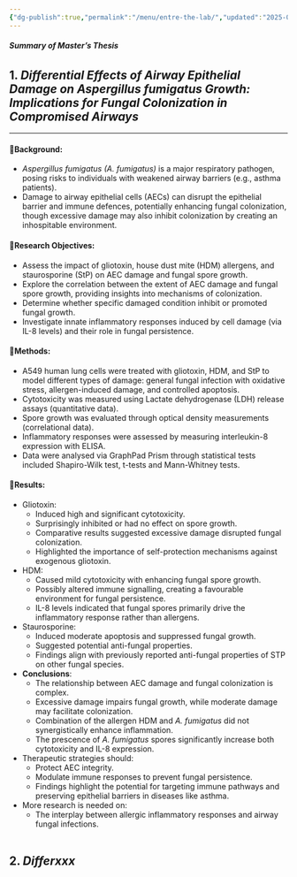 ```yaml
---
{"dg-publish":true,"permalink":"/menu/entre-the-lab/","updated":"2025-02-10T11:30:04.335+00:00"}
---
```


###### **Summary of Master’s Thesis**
## **1. _Differential Effects of Airway Epithelial Damage on Aspergillus fumigatus Growth: Implications for Fungal Colonization in Compromised Airways_**
---
#### 🔹**Background:**
- _Aspergillus fumigatus (A. fumigatus)_ is a major respiratory pathogen, posing risks to individuals with weakened airway barriers (e.g., asthma patients).
- Damage to airway epithelial cells (AECs) can disrupt the epithelial barrier and immune defences, potentially enhancing fungal colonization, though excessive damage may also inhibit colonization by creating an inhospitable environment.
#### 🔹**Research Objectives:**
- Assess the impact of gliotoxin, house dust mite (HDM) allergens, and staurosporine (StP) on AEC damage and fungal spore growth.
- Explore the correlation between the extent of AEC damage and fungal spore growth, providing insights into mechanisms of colonization.
- Determine whether specific damaged condition inhibit or promoted fungal growth.
- Investigate innate inflammatory responses induced by cell damage (via IL-8 levels) and their role in fungal persistence.
#### 🔹**Methods:**
- A549 human lung cells were treated with gliotoxin, HDM, and StP to model different types of damage: general fungal infection with oxidative stress, allergen-induced damage, and controlled apoptosis.
- Cytotoxicity was measured using Lactate dehydrogenase (LDH) release assays (quantitative data).
- Spore growth was evaluated through optical density measurements (correlational data).
- Inflammatory responses were assessed by measuring interleukin-8 expression with ELISA.
- Data were analysed via GraphPad Prism through statistical tests included Shapiro-Wilk test, t-tests and Mann-Whitney tests.
#### 🔹**Results:**
- Gliotoxin:
	- Induced high and significant cytotoxicity.
	- Surprisingly inhibited or had no effect on spore growth.
	- Comparative results suggested excessive damage disrupted fungal colonization.
	- Highlighted the importance of self-protection mechanisms against exogenous gliotoxin.
- HDM:
	- Caused mild cytotoxicity with enhancing fungal spore growth.
	- Possibly altered immune signalling, creating a favourable environment for fungal persistence.
	- IL-8 levels indicated that fungal spores primarily drive the inflammatory response rather than allergens.
- Staurosporine:
	- Induced moderate apoptosis and suppressed fungal growth.
	- Suggested potential anti-fungal properties.
	- Findings align with previously reported anti-fungal properties of STP on other fungal species.
- **Conclusions**:
	- The relationship between AEC damage and fungal colonization is complex.
	- Excessive damage impairs fungal growth, while moderate damage may facilitate colonization.
	- Combination of the allergen HDM and _A. fumigatus_ did not synergistically enhance inflammation.
	- The prescence of _A. fumigatus_ spores significantly increase both cytotoxicity and IL-8 expression.
- Therapeutic strategies should:
	- Protect AEC integrity.
	- Modulate immune responses to prevent fungal persistence.
	- Findings highlight the potential for targeting immune pathways and preserving epithelial barriers in diseases like asthma.
- More research is needed on:
	- The interplay between allergic inflammatory responses and airway fungal infections.
<br><br>
## **2. _Differxxx_**

